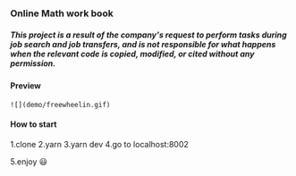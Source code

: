 ### Online Math work book 
##### This project is a result of the company's request to perform tasks during job search and job transfers, and is not responsible for what happens when the relevant code is copied, modified, or cited without any permission. 

#### Preview 
	![](demo/freewheelin.gif)

#### How to start

1.clone
2.yarn 
3.yarn dev 
4.go to localhost:8002 

5.enjoy :smiley: 
